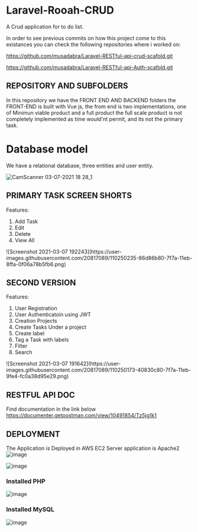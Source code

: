 # Laravel-Rooah-CRUD
A Crud application for to do list.

In order to see previous commits on how this project come to this existances you can check the following repositories where i worked on:

https://github.com/musadabra/Laravel-RESTful-api-crud-scafold.git

https://github.com/musadabra/Laravel-RESTful-api-Auth-scafold.git



## REPOSITORY AND SUBFOLDERS
In this repository we have the FRONT END AND BACKEND folders
the FRONT-END is built with Vue js, the from end is two implementations, one of Minimun viable product and a full product
the full scale product is not completely implemented as time would'nt permit, and its not the primary task.

# Database model 
We have a relational database, three entities and user entity.

![CamScanner 03-07-2021 18 28_1](https://user-images.githubusercontent.com/20817089/110249763-031d7f80-7f78-11eb-8ee0-da45a9fcabe3.jpg)

## PRIMARY TASK SCREEN SHORTS
Features:
<ol>
<li>Add Task</li>
<li>Edit</li>
<li>Delete</li>
<li>View All</li>
</ol>
![Screenshot 2021-03-07 192243](https://user-images.githubusercontent.com/20817089/110250235-86d86b80-7f7a-11eb-8ffa-0f06a78b5fb6.png)


## SECOND VERSION 
Features:
<ol>
<li>User Registration</li>  
<li>User Authenticatoin using JWT</li>  
<li>Creation Projects</li>
<li>Create Tasks Under a project</li>
<li>Create label</li>
<li>Tag a Task with labels</li>
<li>Filter</li>
<li>Search</li>
</ol>
![Screenshot 2021-03-07 191642](https://user-images.githubusercontent.com/20817089/110250173-40830c80-7f7a-11eb-9fe4-fc0a38d95e29.png)

## RESTFUL API DOC
Find documentation in the link below
https://documenter.getpostman.com/view/10491854/Tz5jg1k1

## DEPLOYMENT
The Application is Deployed in AWS EC2
Server application is Apache2
![image](https://user-images.githubusercontent.com/20817089/110251728-28af8680-7f82-11eb-8ed9-5dce09c60b9f.png)

![image](https://user-images.githubusercontent.com/20817089/110251788-6ca28b80-7f82-11eb-9a09-bde42c60abaa.png)

### Installed PHP 
![image](https://user-images.githubusercontent.com/20817089/110251994-9f00b880-7f83-11eb-8248-5c8dfd5e8ec5.png)

### Installed MySQL
![image](https://user-images.githubusercontent.com/20817089/110252085-f737ba80-7f83-11eb-9d89-35ab660fd855.png)


